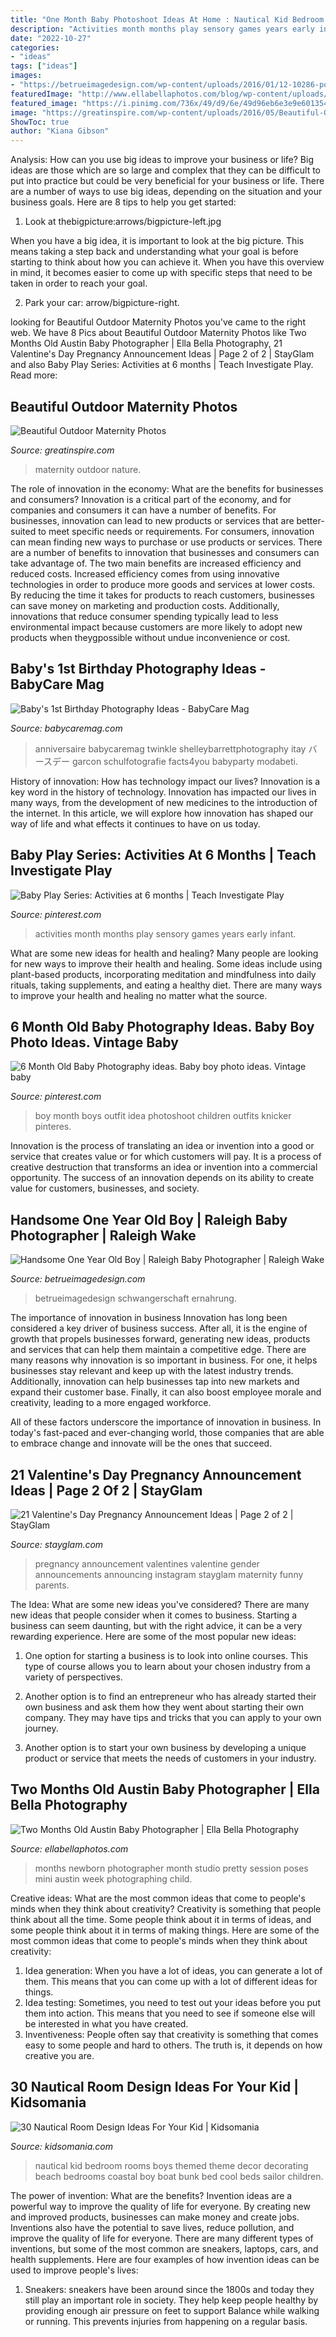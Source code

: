 ```yaml
---
title: "One Month Baby Photoshoot Ideas At Home : Nautical Kid Bedroom Rooms Boys Themed Theme Decor Decorating Beach Bedrooms Coastal Boy Boat Bunk Bed Cool Beds Sailor Children"
description: "Activities month months play sensory games years early infant"
date: "2022-10-27"
categories:
- "ideas"
tags: ["ideas"]
images:
- "https://betrueimagedesign.com/wp-content/uploads/2016/01/12-10286-post/first-birthday-outdoor-photos(pp_w768_h1664).jpg"
featuredImage: "http://www.ellabellaphotos.com/blog/wp-content/uploads/2013/05/smith-3557web(pp_w860_h573).jpg"
featured_image: "https://i.pinimg.com/736x/49/d9/6e/49d96eb6e3e9e60135416f4ea6243ac2.jpg"
image: "https://greatinspire.com/wp-content/uploads/2016/05/Beautiful-Outdoor-Maternity-Photos-14.jpg"
ShowToc: true
author: "Kiana Gibson"
---
```



Analysis: How can you use big ideas to improve your business or life?
Big ideas are those which are so large and complex that they can be difficult to put into practice but could be very beneficial for your business or life. There are a number of ways to use big ideas, depending on the situation and your business goals. Here are 8 tips to help you get started:
1. Look at thebigpicture:arrows/bigpicture-left.jpg

When you have a big idea, it is important to look at the big picture. This means taking a step back and understanding what your goal is before starting to think about how you can achieve it. When you have this overview in mind, it becomes easier to come up with specific steps that need to be taken in order to reach your goal.

2. Park your car: arrow/bigpicture-right.

	

		
looking for Beautiful Outdoor Maternity Photos you've came to the right web. We have 8 Pics about Beautiful Outdoor Maternity Photos like Two Months Old  Austin Baby Photographer  | Ella Bella Photography, 21 Valentine&#039;s Day Pregnancy Announcement Ideas | Page 2 of 2 | StayGlam and also Baby Play Series: Activities at 6 months | Teach Investigate Play. Read more:
		
    
## Beautiful Outdoor Maternity Photos

<img loading=lazy src="https://greatinspire.com/wp-content/uploads/2016/05/Beautiful-Outdoor-Maternity-Photos-14.jpg" onerror="this.onerror=null;this.src='https://tse4.mm.bing.net/th?id=OIP.PKQsdJO9WxVjmXP0gpKS6wHaLT&amp;pid=15.1';" alt="Beautiful Outdoor Maternity Photos">

_Source: greatinspire.com_

>maternity outdoor nature. 

	

The role of innovation in the economy: What are the benefits for businesses and consumers?
Innovation is a critical part of the economy, and for companies and consumers it can have a number of benefits. For businesses, innovation can lead to new products or services that are better-suited to meet specific needs or requirements. For consumers, innovation can mean finding new ways to purchase or use products or services.
There are a number of benefits to innovation that businesses and consumers can take advantage of. The two main benefits are increased efficiency and reduced costs. Increased efficiency comes from using innovative technologies in order to produce more goods and services at lower costs. By reducing the time it takes for products to reach customers, businesses can save money on marketing and production costs. Additionally, innovations that reduce consumer spending typically lead to less environmental impact because customers are more likely to adopt new products when theygpossible without undue inconvenience or cost.

    
## Baby&#039;s 1st Birthday Photography Ideas - BabyCare Mag

<img loading=lazy src="https://www.babycaremag.com/wp-content/uploads/2017/11/1a57e87aa0fbe392c3dfa9a26e8dad4c.jpg" onerror="this.onerror=null;this.src='https://tse3.mm.bing.net/th?id=OIP.ZSgqII6HgZeXUZuT2d93awHaKf&amp;pid=15.1';" alt="Baby&#039;s 1st Birthday Photography Ideas - BabyCare Mag">

_Source: babycaremag.com_

>anniversaire babycaremag twinkle shelleybarrettphotography itay バースデー garcon schulfotografie facts4you babyparty modabeti. 

	

History of innovation: How has technology impact our lives?
Innovation is a key word in the history of technology. Innovation has impacted our lives in many ways, from the development of new medicines to the introduction of the internet. In this article, we will explore how innovation has shaped our way of life and what effects it continues to have on us today.

    
## Baby Play Series: Activities At 6 Months | Teach Investigate Play

<img loading=lazy src="https://i.pinimg.com/736x/49/d9/6e/49d96eb6e3e9e60135416f4ea6243ac2.jpg" onerror="this.onerror=null;this.src='https://tse1.mm.bing.net/th?id=OIP.xvavbKf8vaavUC-zgu3PcgHaHa&amp;pid=15.1';" alt="Baby Play Series: Activities at 6 months | Teach Investigate Play">

_Source: pinterest.com_

>activities month months play sensory games years early infant. 

	

What are some new ideas for health and healing?
Many people are looking for new ways to improve their health and healing. Some ideas include using plant-based products, incorporating meditation and mindfulness into daily rituals, taking supplements, and eating a healthy diet. There are many ways to improve your health and healing no matter what the source.

    
## 6 Month Old Baby Photography Ideas. Baby Boy Photo Ideas. Vintage Baby

<img loading=lazy src="https://i.pinimg.com/736x/f3/ec/40/f3ec4068a30306430dd5a4e9e9e82d0b--little-boy-photography-children-photography.jpg" onerror="this.onerror=null;this.src='https://tse1.mm.bing.net/th?id=OIP.MQXASkxwejHwdf3tkTIOLgHaLG&amp;pid=15.1';" alt="6 Month Old Baby Photography ideas. Baby boy photo ideas. Vintage baby">

_Source: pinterest.com_

>boy month boys outfit idea photoshoot children outfits knicker pinteres. 

	

Innovation is the process of translating an idea or invention into a good or service that creates value or for which customers will pay. It is a process of creative destruction that transforms an idea or invention into a commercial opportunity. The success of an innovation depends on its ability to create value for customers, businesses, and society.

    
## Handsome One Year Old Boy | Raleigh Baby Photographer | Raleigh Wake

<img loading=lazy src="https://betrueimagedesign.com/wp-content/uploads/2016/01/12-10286-post/first-birthday-outdoor-photos(pp_w768_h1664).jpg" onerror="this.onerror=null;this.src='https://tse3.mm.bing.net/th?id=OIP.a2oKw1mI1uuLM4IyKuwpOwHaQD&amp;pid=15.1';" alt="Handsome One Year Old Boy | Raleigh Baby Photographer | Raleigh Wake">

_Source: betrueimagedesign.com_

>betrueimagedesign schwangerschaft ernahrung. 

	

The importance of innovation in business
Innovation has long been considered a key driver of business success. After all, it is the engine of growth that propels businesses forward, generating new ideas, products and services that can help them maintain a competitive edge.
There are many reasons why innovation is so important in business. For one, it helps businesses stay relevant and keep up with the latest industry trends. Additionally, innovation can help businesses tap into new markets and expand their customer base. Finally, it can also boost employee morale and creativity, leading to a more engaged workforce.

All of these factors underscore the importance of innovation in business. In today's fast-paced and ever-changing world, those companies that are able to embrace change and innovate will be the ones that succeed.

    
## 21 Valentine&#039;s Day Pregnancy Announcement Ideas | Page 2 Of 2 | StayGlam

<img loading=lazy src="https://stayglam.com/wp-content/uploads/2018/01/21-Valentines-Day-Pregnancy-Announcement.jpg" onerror="this.onerror=null;this.src='https://tse1.mm.bing.net/th?id=OIP.fjAKX1qZ96kXoV6hCf7cBwHaEf&amp;pid=15.1';" alt="21 Valentine&#039;s Day Pregnancy Announcement Ideas | Page 2 of 2 | StayGlam">

_Source: stayglam.com_

>pregnancy announcement valentines valentine gender announcements announcing instagram stayglam maternity funny parents. 

	

The Idea: What are some new ideas you've considered?
There are many new ideas that people consider when it comes to business. Starting a business can seem daunting, but with the right advice, it can be a very rewarding experience. Here are some of the most popular new ideas:
1. One option for starting a business is to look into online courses. This type of course allows you to learn about your chosen industry from a variety of perspectives.

2. Another option is to find an entrepreneur who has already started their own business and ask them how they went about starting their own company. They may have tips and tricks that you can apply to your own journey.

3. Another option is to start your own business by developing a unique product or service that meets the needs of customers in your industry.

    
## Two Months Old  Austin Baby Photographer  | Ella Bella Photography

<img loading=lazy src="http://www.ellabellaphotos.com/blog/wp-content/uploads/2013/05/smith-3557web(pp_w860_h573).jpg" onerror="this.onerror=null;this.src='https://tse4.mm.bing.net/th?id=OIP.3F5tr3cGXRkZA1k3etKKrwHaE7&amp;pid=15.1';" alt="Two Months Old  Austin Baby Photographer  | Ella Bella Photography">

_Source: ellabellaphotos.com_

>months newborn photographer month studio pretty session poses mini austin week photographing child. 

	

Creative ideas: What are the most common ideas that come to people's minds when they think about creativity?
Creativity is something that people think about all the time. Some people think about it in terms of ideas, and some people think about it in terms of making things. Here are some of the most common ideas that come to people's minds when they think about creativity: 
1. Idea generation: When you have a lot of ideas, you can generate a lot of them. This means that you can come up with a lot of different ideas for things. 
2. Idea testing: Sometimes, you need to test out your ideas before you put them into action. This means that you need to see if someone else will be interested in what you have created. 
3. Inventiveness: People often say that creativity is something that comes easy to some people and hard to others. The truth is, it depends on how creative you are.

    
## 30 Nautical Room Design Ideas For Your Kid | Kidsomania

<img loading=lazy src="http://www.kidsomania.com/photos/30-nautical-room-design-ideas-for-your-kid-10.jpg" onerror="this.onerror=null;this.src='https://tse2.mm.bing.net/th?id=OIP.570Pfwh4hpF6QqrPSFzWSAHaJ4&amp;pid=15.1';" alt="30 Nautical Room Design Ideas For Your Kid | Kidsomania">

_Source: kidsomania.com_

>nautical kid bedroom rooms boys themed theme decor decorating beach bedrooms coastal boy boat bunk bed cool beds sailor children. 

	

The power of invention: What are the benefits?
Invention ideas are a powerful way to improve the quality of life for everyone. By creating new and improved products, businesses can make money and create jobs. Inventions also have the potential to save lives, reduce pollution, and improve the quality of life for everyone. There are many different types of inventions, but some of the most common are sneakers, laptops, cars, and health supplements. Here are four examples of how invention ideas can be used to improve people's lives: 
1. Sneakers: sneakers have been around since the 1800s and today they still play an important role in society. They help keep people healthy by providing enough air pressure on feet to support Balance while walking or running. This prevents injuries from happening on a regular basis.

